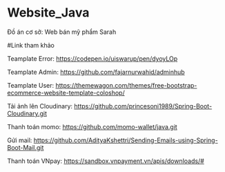 # Website_Java
Đồ án cơ sở: Web bán mỹ phẩm Sarah

#Link tham khảo 

Teamplate Error: https://codepen.io/uiswarup/pen/dyoyLOp

Teamplate Admin: https://github.com/fajarnurwahid/adminhub

Teamplate User: https://themewagon.com/themes/free-bootstrap-ecommerce-website-template-coloshop/

Tải ảnh lên Cloudinary: https://github.com/princesoni1989/Spring-Boot-Cloudinary.git

Thanh toán momo: https://github.com/momo-wallet/java.git

Gửi mail: https://github.com/AdityaKshettri/Sending-Emails-using-Spring-Boot-Mail.git

Thanh toán VNpay: https://sandbox.vnpayment.vn/apis/downloads/#

